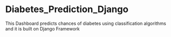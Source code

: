 # Diabetes_Prediction_Django
This Dashboard predicts chances of diabetes using classification algorithms and it is built on Django Framework
